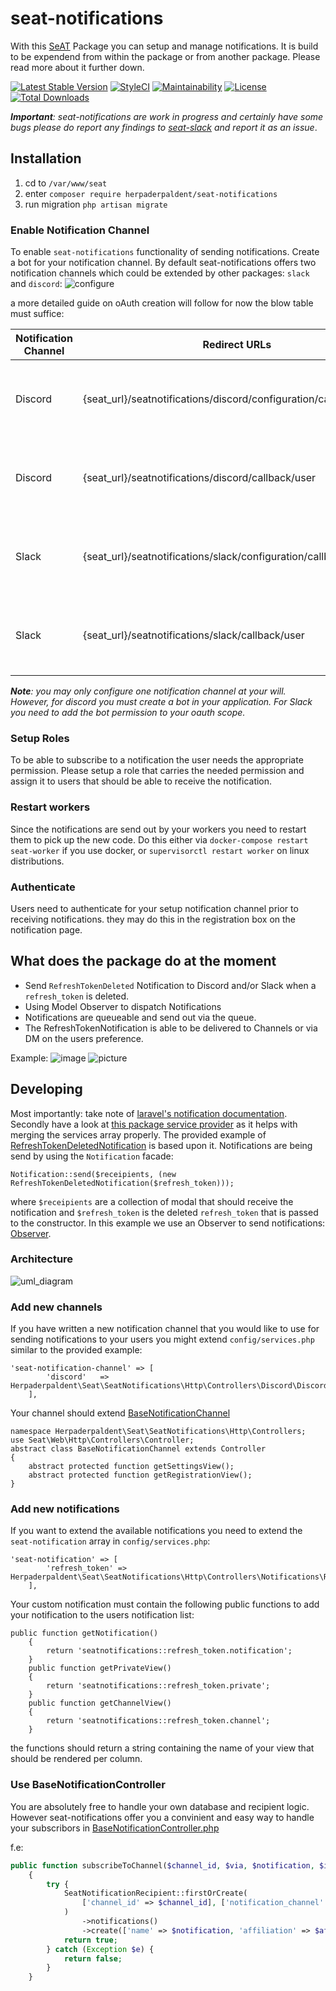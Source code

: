 # seat-notifications
With this [SeAT](https://github.com/eveseat/seat) Package you can setup and manage notifications. It is build to be expendend from within the package or from another package. Please read more about it further down.

[![Latest Stable Version](https://poser.pugx.org/herpaderpaldent/seat-notifications/v/stable)](https://packagist.org/packages/herpaderpaldent/seat-notifications)
[![StyleCI](https://github.styleci.io/repos/140680541/shield?branch=master)](https://github.styleci.io/repos/140680541)
[![Maintainability](https://api.codeclimate.com/v1/badges/2270953cdfaa22197d78/maintainability)](https://codeclimate.com/github/herpaderpaldent/seat-notifications/maintainability)
[![License](https://poser.pugx.org/herpaderpaldent/seat-notifications/license)](https://packagist.org/packages/herpaderpaldent/seat-notifications)
[![Total Downloads](https://poser.pugx.org/herpaderpaldent/seat-notifications/downloads)](https://packagist.org/packages/herpaderpaldent/seat-notifications)

***Important**: seat-notifications are work in progress and certainly have some bugs
please do report any findings to [seat-slack](https://eveseat-slack.herokuapp.com/) and report it as an issue*.

## Installation

1. cd to `/var/www/seat`
2. enter `composer require herpaderpaldent/seat-notifications`
4. run migration `php artisan migrate`

### Enable Notification Channel
To enable `seat-notifications` functionality of sending notifications. Create a bot for your notification channel. By default seat-notifications offers two notification channels which could be extended by other packages: `slack` and `discord`:
![configure](https://i.imgur.com/3ueTIaO.png)

a more detailed guide on oAuth creation will follow for now the blow table must suffice:

| Notification Channel | Redirect URLs                                                      | Comment                                                                |
|----------------------|--------------------------------------------------------------------|------------------------------------------------------------------------|
| Discord              | {seat_url}/seatnotifications/discord/configuration/callback/server | This callback url is needed for the configuration of your discord bot. |
| Discord              | {seat_url}/seatnotifications/discord/callback/user                 | This callback url is needed for the authentication of a discord user.  |
| Slack                | {seat_url}/seatnotifications/slack/configuration/callback/server   | This callback url is needed for the configuration of your slack bot.   |
| Slack                | {seat_url}/seatnotifications/slack/callback/user                   | This callback url is needed for the authentication of a slack user.    |

***Note**: you may only configure one notification channel at your will. However, for discord you must create a bot in your application. For Slack you need to add the bot permission to your oauth scope.*

### Setup Roles
To be able to subscribe to a notification the user needs the appropriate permission. Please setup a role that carries the needed permission and assign it to users that should be able to receive the notification.

### Restart workers
Since the notifications are send out by your workers you need to restart them to pick up the new code. Do this either via `docker-compose restart seat-worker` if you use docker, or `supervisorctl restart worker` on linux distributions.

### Authenticate
Users need to authenticate for your setup notification channel prior to receiving notifications. they may do this in the registration box on the notification page.

## What does the package do at the moment
* Send `RefreshTokenDeleted` Notification to Discord and/or Slack when a `refresh_token` is deleted.
* Using Model Observer to dispatch Notifications
* Notifications are queueable and send out via the queue. 
* The RefreshTokenNotification is able to be delivered to Channels or via DM on the users preference. 

Example:
![image](https://user-images.githubusercontent.com/6583519/50541121-0f8b3e00-0b9f-11e9-9319-1a4512376271.png)
![picture](https://i.imgur.com/img64u6.png)

## Developing

Most importantly: take note of [laravel's notification documentation](https://laravel.com/docs/5.5/notifications). Secondly have a look at [this package service provider](https://github.com/herpaderpaldent/seat-notifications/blob/master/src/SeatNotificationsServiceProvider.php) as it helps with merging the services array properly. The provided example of [RefreshTokenDeletedNotification](https://github.com/herpaderpaldent/seat-notifications/blob/master/src/Notifications/RefreshTokenDeletedNotification.php) is based upon it. Notifications are being send by using the `Notification` facade:

```
Notification::send($receipients, (new RefreshTokenDeletedNotification($refresh_token)));
```

where `$receipients` are a collection of modal that should receive the notification and `$refresh_token` is the deleted `refresh_token` that is passed to the constructor. In this example we use an Observer to send notifications: [Observer](https://github.com/herpaderpaldent/seat-notifications/blob/master/src/Observers/RefreshTokenObserver.php).

### Architecture

![uml_diagram](https://yuml.me/diagram/scruffy/class/[%3C%3CINotification%3E%3E%7Bbg:deepskyblue%7D]%5E-.-[AbstractNotification%7Bbg:deepskyblue%7D],[AbstractNotification]%5E[AbstractRefreshTokenNotification],[AbstractRefreshTokenNotification]%5E[DiscordRefreshTokenNotification%7Bbg:yellowgreen%7D],[AbstractRefreshTokenNotification%7Bbg:yellowgreen%7D]%5E[SlackRefreshTokenNotification%7Bbg:yellowgreen%7D],[AbstractNotification]++-%3E[%3C%3CINotificationDriver%3E%3E],[%3C%3CINotificationDriver%3E%3E]%5E-.-[DiscordNotificationDriver%7Bbg:lightseagreen%7D],[%3C%3CINotificationDriver%3E%3E%7Bbg:lightseagreen%7D]%5E-.-[SlackNotificationDriver%7Bbg:lightseagreen%7D],[AbstractNotification]uses%20-.-%3E[NotificationSubscription%7Bbg:orange%7D],[NotificationSubscription]++-%3E[NotificationRecipient%7Bbg:orange%7D],[NotificationRecipient]++-1%3E[Group%7Bbg:tomato%7D],[Group]++-%3E[User%7Bbg:tomato%7D])

### Add new channels

If you have written a new notification channel that you would like to use for sending notifications to your users you might extend `config/services.php` similar to the provided example:

```
'seat-notification-channel' => [
        'discord'   => Herpaderpaldent\Seat\SeatNotifications\Http\Controllers\Discord\DiscordNotificationChannel::class,
    ],
```

Your channel should extend [BaseNotificationChannel](https://github.com/herpaderpaldent/seat-notifications/blob/master/src/Http/Controllers/BaseNotificationChannel.php)

```
namespace Herpaderpaldent\Seat\SeatNotifications\Http\Controllers;
use Seat\Web\Http\Controllers\Controller;
abstract class BaseNotificationChannel extends Controller
{
    abstract protected function getSettingsView();
    abstract protected function getRegistrationView();
}
```

### Add new notifications

If you want to extend the available notifications you need to extend the `seat-notification` array in `config/services.php`:

```
'seat-notification' => [
        'refresh_token' => Herpaderpaldent\Seat\SeatNotifications\Http\Controllers\Notifications\RefreshTokenController::class,
    ],
```

Your custom notification must contain the following public functions to add your notification to the users notification list:

```
public function getNotification()
    {
        return 'seatnotifications::refresh_token.notification';
    }
    public function getPrivateView()
    {
        return 'seatnotifications::refresh_token.private';
    }
    public function getChannelView()
    {
        return 'seatnotifications::refresh_token.channel';
    }
```

the functions should return a string containing the name of your view that should be rendered per column.

### Use BaseNotificationController

You are absolutely free to handle your own database and recipient logic. However seat-notifications offer you a convinient and easy way to handle your subscribors in [BaseNotificationController.php](https://github.com/herpaderpaldent/seat-notifications/blob/master/src/Http/Controllers/BaseNotificationController.php)

f.e:

````php
public function subscribeToChannel($channel_id, $via, $notification, $is_channel = false, $affiliation = null) : bool
    {
        try {
            SeatNotificationRecipient::firstOrCreate(
                ['channel_id' => $channel_id], ['notification_channel' => $via, 'is_channel' => $is_channel]
            )
                ->notifications()
                ->create(['name' => $notification, 'affiliation' => $affiliation]);
            return true;
        } catch (Exception $e) {
            return false;
        }
    }
````

